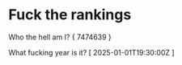 # Fuck the rankings

Who the hell am I?
{ 7474639 }

What fucking year is it?
[ 2025-01-01T19:30:00Z ]
